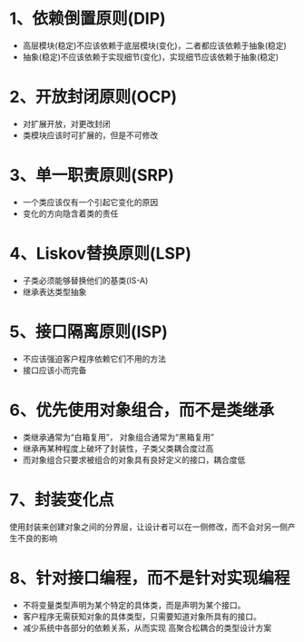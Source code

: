 # 1、依赖倒置原则(DIP)
- 高层模块(稳定)不应该依赖于底层模块(变化)，二者都应该依赖于抽象(稳定)
- 抽象(稳定)不应该依赖于实现细节(变化)，实现细节应该依赖于抽象(稳定)


# 2、开放封闭原则(OCP)
- 对扩展开放，对更改封闭
- 类模块应该时可扩展的，但是不可修改

# 3、单一职责原则(SRP)
- 一个类应该仅有一个引起它变化的原因
- 变化的方向隐含着类的责任


# 4、Liskov替换原则(LSP)
- 子类必须能够替换他们的基类(IS-A)
- 继承表达类型抽象

# 5、接口隔离原则(ISP)
- 不应该强迫客户程序依赖它们不用的方法
- 接口应该小而完备

# 6、优先使用对象组合，而不是类继承
- 类继承通常为“白箱复用”， 对象组合通常为“黑箱复用”
- 继承再某种程度上破坏了封装性，子类父类耦合度过高
- 而对象组合只要求被组合的对象具有良好定义的接口，耦合度低

# 7、封装变化点
使用封装来创建对象之间的分界层，让设计者可以在一侧修改，而不会对另一侧产生不良的影响

# 8、针对接口编程，而不是针对实现编程
- 不将变量类型声明为某个特定的具体类，而是声明为某个接口。
- 客户程序无需获知对象的具体类型，只需要知道对象所具有的接口。
- 减少系统中各部分的依赖关系，从而实现 高聚合松耦合的类型设计方案

